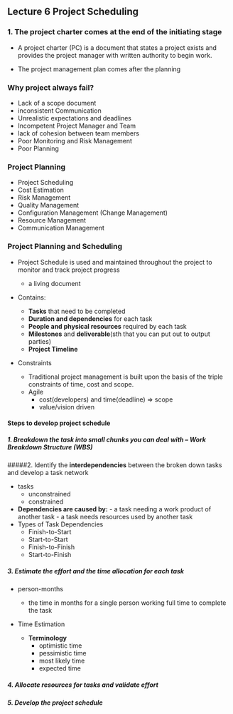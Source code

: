 ## Lecture 6 Project Scheduling

### 1. The project charter comes at the end of the initiating stage
+ A project charter (PC) is a document that states a project exists and provides the project manager with written authority to begin work.

+ The project management plan comes after the planning

### Why project always fail?
+ Lack of a scope document
+ inconsistent Communication
+ Unrealistic expectations and deadlines
+ Incompetent Project Manager and Team
+ lack of cohesion between team members
+ Poor Monitoring and Risk Management
+ Poor Planning

### Project Planning
+ Project Scheduling
+ Cost Estimation
+ Risk Management
+ Quality Management
+ Configuration Management (Change Management)
+ Resource Management
+ Communication Management

### **Project Planning and Scheduling**
+ Project Schedule is used and maintained throughout the project to monitor and track project progress 
	- a living document
+ Contains:
	- **Tasks** that need to be completed
	- **Duration and dependencies** for each task
	- **People and physical resources** required by each task
	- **Milestones** and **deliverable**(sth that you can put out to output parties)
	- **Project Timeline**

+ Constraints
	- Traditional project management is built upon the basis of the triple constraints of time, cost and scope.
	- Agile
		- cost(developers) and time(deadline) => scope
		- value/vision driven

#### Steps to develop project schedule
##### 1. Breakdown the task into small chunks you can deal with – **Work Breakdown Structure (WBS)**
#####2. Identify the **interdependencies** between the broken down tasks and develop a task network
+ tasks
	- unconstrained
	- constrained
+ **Dependencies are caused by:**
		- a task needing a work product of another task
		- a task needs resources used by another task
+ Types of Task Dependencies
	- Finish-to-Start
	- Start-to-Start
	- Finish-to-Finish
	- Start-to-Finish

##### 3. Estimate the **effort** and the **time allocation** for each task
+ person-months
	- the time in months for a single person working full time to complete the task
	
+ Time Estimation
	- **Terminology**
		- optimistic time 
		- pessimistic time
		- most likely time
		- expected time
##### 4. **Allocate resources** for tasks and validate effort
##### 5. Develop the **project schedule** 
